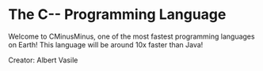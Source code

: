 # The C-- Programming Language
Welcome to CMinusMinus, one of the most fastest programming languages on Earth!
This language will be around 10x faster than Java!

Creator: Albert Vasile
